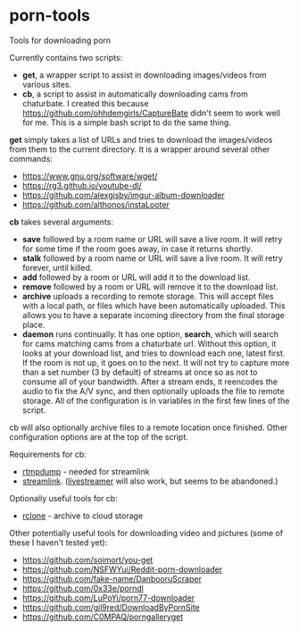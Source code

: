 # porn-tools
Tools for downloading porn

Currently contains two scripts:
* **get**, a wrapper script to assist in downloading images/videos from various sites.
* **cb**, a script to assist in automatically downloading cams from chaturbate.  I created this because https://github.com/ohhdemgirls/CaptureBate didn't seem to work well for me.  This is a simple bash script to do the same thing.

**get** simply takes a list of URLs and tries to download the images/videos from them to the current directory.  It is a wrapper around several other commands:
* https://www.gnu.org/software/wget/
* https://rg3.github.io/youtube-dl/
* https://github.com/alexgisby/imgur-album-downloader
* https://github.com/althonos/instaLooter

**cb** takes several arguments:
* **save** followed by a room name or URL will save a live room.  It will retry for some time if the room goes away, in case it returns shortly.
* **stalk** followed by a room name or URL will save a live room.  It will retry forever, until killed.
* **add** followed by a room or URL will add it to the download list.
* **remove** followed by a room or URL will remove it to the download list.
* **archive** uploads a recording to remote storage. This will accept files with a local path, or files which have been automatically uploaded.  This allows you to have a separate incoming directory from the final storage place.
* **daemon** runs continually.  It has one option, **search**, which will search for cams matching cams from a chaturbate url.  Without this option, it looks at your download list, and tries to download each one, latest first.  If the room is not up, it goes on to the next.  It will not try to capture more than a set number (3 by default) of streams at once so as not to consume all of your bandwidth.  After a stream ends, it reencodes the audio to fix the A/V sync, and then optionally uploads the file to remote storage.  All of the configuration is in variables in the first few lines of the script.

cb will also optionally archive files to a remote location once finished.  Other configuration options are at the top of the script.

Requirements for cb:
* [rtmpdump](http://rtmpdump.mplayerhq.hu/) - needed for streamlink
* [streamlink](https://github.com/streamlink/streamlink). ([livestreamer](https://github.com/chrippa/livestreamer) will also work, but seems to be abandoned.)

Optionally useful tools for cb:
* [rclone](http://rclone.org) - archive to cloud storage

Other potentially useful tools for downloading video and pictures (some of these I haven't tested yet):
* https://github.com/soimort/you-get
* https://github.com/NSFWYui/Reddit-porn-downloader
* https://github.com/fake-name/DanbooruScraper
* https://github.com/0x33e/porndl
* https://github.com/LuPoYi/porn77-downloader
* https://github.com/gil9red/DownloadByPornSite
* https://github.com/C0MPAQ/porngalleryget
